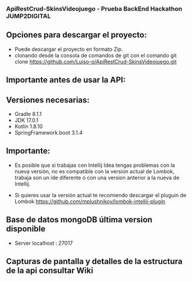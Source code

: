 ### ApiRestCrud-SkinsVideojuego - Prueba BackEnd Hackathon JUMP2DIGITAL

## Opciones para descargar el proyecto:
-  Puede descargar el proyecto en formato Zip.
-  clonando desde la consola de comandos de git con el comando git clone https://github.com/Luiso-o/ApiRestCrud-SkinsVideojuego.git

## Importante antes de usar la API:

## Versiones necesarias:
- Gradle 8.1.1
- JDK 17.0.1
- Kotlin 1.8.10
- SpringFramework.boot 3.1.4

## Importante:
- Es posible que si trabajas con Intellij Idea tengas problemas con la nueva versión, no es compatible
  con la version actual de Lombok, trabaja son un ide diferente o con una version anterior a la
  nueva de Intellij.

- Si quieres usar la versión actual te recomiendo descargar el pluguin de Lombok https://github.com/mplushnikov/lombok-intellij-plugin 

## Base de datos mongoDB última version disponible
- Server localhost : 27017

## Capturas de pantalla y detalles de la estructura de la api consultar Wiki

